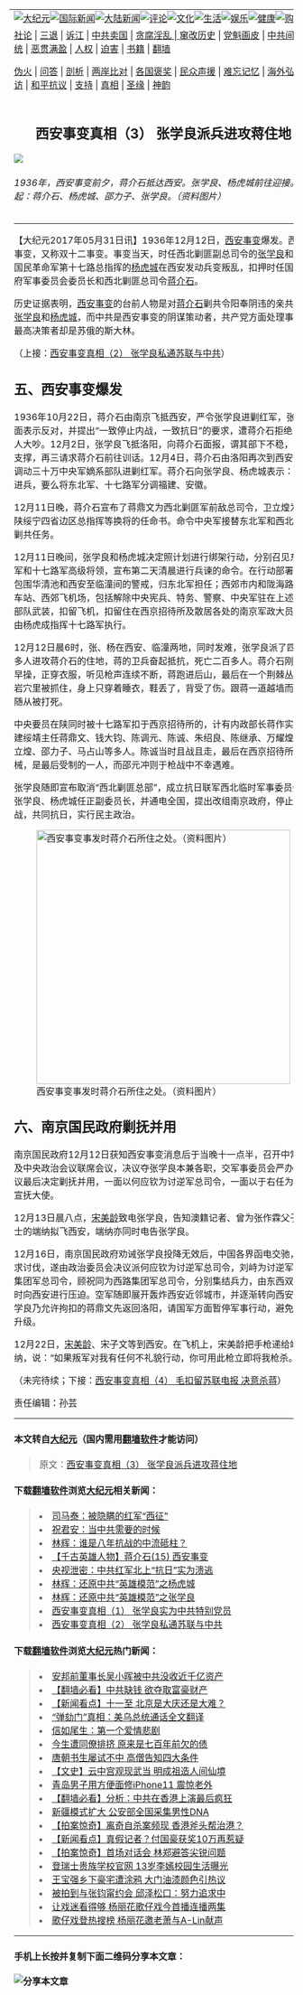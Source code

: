 <a name="1" id="1" target="_blank"></a><span id="1"></span>
<table border="0"><tr><td colspan="2" VALIGN=TOP><a href="https://github.com/asdfgt5/djy/blob/master/gb/nsc413.md#1"><img src="https://raw.githubusercontent.com/asdfgt5/1/master/t/djy/1.jpg" title="大纪元"></a><a href="https://github.com/asdfgt5/djy/blob/master/gb/n24hr.md#1"><img src="https://raw.githubusercontent.com/asdfgt5/1/master/t/djy/3.jpg" title="国际新闻"></a><a href="https://github.com/asdfgt5/djy/blob/master/gb/nsc413.md#1"><img src="https://raw.githubusercontent.com/asdfgt5/1/master/t/djy/4.jpg" title="大陆新闻"></a><a href="https://github.com/asdfgt5/djy/blob/master/gb/news392.md#1"><img src="https://raw.githubusercontent.com/asdfgt5/1/master/t/djy/5.jpg" title="评论"></a><a href="https://github.com/asdfgt5/djy/blob/master/gb/news2007.md#1"><img src="https://raw.githubusercontent.com/asdfgt5/1/master/t/djy/6.jpg" title="文化"></a><a href="https://github.com/asdfgt5/djy/blob/master/gb/news2008.md#1"><img src="https://raw.githubusercontent.com/asdfgt5/1/master/t/djy/7.jpg" title="生活"></a><a href="https://github.com/asdfgt5/djy/blob/master/gb/ncyule.md#1"><img src="https://raw.githubusercontent.com/asdfgt5/1/master/t/djy/8.jpg" title="娱乐"></a><a href="https://github.com/asdfgt5/djy/blob/master/gb/nsc1002.md#1"><img src="https://raw.githubusercontent.com/asdfgt5/1/master/t/djy/9.jpg" title="健康"><a href="https://www.youlucky.com"><img src="https://raw.githubusercontent.com/asdfgt5/1/master/t/djy/10.jpg" title="购物"></a><a href="https://www.supportepoch.org/donation?utm_medium=epochtimes&utm_source=referral&utm_campaign=donate_button_djyhomepage"><img src="https://raw.githubusercontent.com/asdfgt5/1/master/t/djy/12.jpg" title="捐款"></a></td></tr>
<tr><td colspan="2" VALIGN=TOP><a target="_blank" href="https://git.io/fjCRf">社论</a> | <a target="_blank" href="https://github.com/asdfgt5/djy/blob/master/gb/nf5657.md#1">三退</a> | <a target="_blank" href="https://github.com/asdfgt5/djy/blob/master/gb/nf6123.md#1">诉江</a> | <a target="_blank" href="https://github.com/asdfgt5/djy/blob/master/gb/nf1176117.md#1">中共卖国</a> | <a target="_blank" href="https://github.com/asdfgt5/djy/blob/master/gb/nf5773.md#1">贪腐淫乱 | <a target="_blank" href="https://github.com/asdfgt5/djy/blob/master/gb/nf1176115.md#1">窜改历史</a> | <a target="_blank" href="https://github.com/asdfgt5/djy/blob/master/gb/nf1176107.md#1">党魁画皮</a> | <a target="_blank" href="https://github.com/asdfgt5/djy/blob/master/gb/nf1320400.md#1">中共间谍</a> | <a target="_blank" href="https://github.com/asdfgt5/djy/blob/master/gb/nf1176114.md#1">破坏传统</a> | <a target="_blank" href="https://github.com/asdfgt5/djy/blob/master/gb/nf5287.md#1">恶贯满盈</a> | <a target="_blank" href="https://github.com/asdfgt5/djy/blob/master/gb/ncid278.md#1">人权</a> | <a target="_blank" href="https://github.com/asdfgt5/djy/blob/master/gb/nf1176111.md#1">迫害</a> | <a target="_blank" href="https://github.com/asdfgt5/djy/blob/master/gb/nf1235328.md#1">书籍</a> | <a target="_blank" href="https://github.com/asdfgt5/fq/blob/master/README.md?zsrh#1">翻墙</a></p><p><a target="_blank" href="https://github.com/asdfgt5/djy/blob/master/gb/nf5562.md#1">伪火</a> | <a target="_blank" href="https://github.com/asdfgt5/djy/blob/master/gb/nf4378.md#1">问答</a> | <a target="_blank" href="https://github.com/asdfgt5/djy/blob/master/gb/nf5792.md#1">剖析</a> | <a target="_blank" href="https://github.com/asdfgt5/djy/blob/master/gb/nf5735.md#1">两岸比对</a> | <a target="_blank" href="https://github.com/asdfgt5/djy/blob/master/gb/nf6119.md#1">各国褒奖</a> | <a target="_blank" href="https://github.com/asdfgt5/djy/blob/master/gb/nf6120.md#1">民众声援</a> | <a target="_blank" href="https://github.com/asdfgt5/djy/blob/master/gb/nf1188594.md#1">难忘记忆</a> | <a target="_blank" href="https://github.com/asdfgt5/djy/blob/master/gb/nf3180.md#1">海外弘传</a> | <a target="_blank" href="https://github.com/asdfgt5/djy/blob/master/gb/nf5410.md#1">万人上访</a> | <a target="_blank" href="https://github.com/asdfgt5/ntdtv/blob/master/gb/prog1530_1.md#1">和平抗议</a> | <a target="_blank" href="https://github.com/asdfgt5/djy/blob/master/gb/nf4386.md#1">支持</a> | <a target="_blank" href="https://github.com/asdfgt5/djy/blob/master/gb/nf4389.md#1">真相</a> | <a target="_blank" href="https://github.com/asdfgt5/djy/blob/master/gb/nf5790.md#1">圣缘</a> | <a target="_blank" href="https://github.com/asdfgt5/djy/blob/master/gb/nf4786.md#1">神韵</a></td></tr>
<tr><td VALIGN=TOP width="626"><h2 align=center>西安事变真相（3） 张学良派兵进攻蒋住地</h2>
<img src="http://i.epochtimes.com/assets/uploads/2017/05/1112110724532404-450x273.jpg" />
<h6>1936年，西安事变前夕，蒋介石抵达西安。张学良、杨虎城前往迎接。左起：蒋介石、杨虎城、邵力子、张学良。（资料图片）
</h6>
<hr>
<p>【大纪元2017年05月31日讯】1936年12月12日，<a href="https://github.com/asdfgt5/djy/blob/master/gb/tag/%E8%A5%BF%E5%AE%89%E4%BA%8B%E5%8F%98.md">西安事变</a>爆发。西安事变，又称双十二事变。事变当天，时任西北剿匪副总司令的<a href="https://github.com/asdfgt5/djy/blob/master/gb/tag/%E5%BC%A0%E5%AD%A6%E8%89%AF.md">张学良</a>和时任国民革命军第十七路总指挥的<a href="https://github.com/asdfgt5/djy/blob/master/gb/tag/%E6%9D%A8%E8%99%8E%E5%9F%8E.md">杨虎城</a>在西安发动兵变叛乱，扣押时任国民政府军事委员会委员长和西北剿匪总司令<a href="https://github.com/asdfgt5/djy/blob/master/gb/tag/%E8%92%8B%E4%BB%8B%E7%9F%B3.md">蒋介石</a>。</p>
<p>历史证据表明，<a href="https://github.com/asdfgt5/djy/blob/master/gb/tag/%E8%A5%BF%E5%AE%89%E4%BA%8B%E5%8F%98.md">西安事变</a>的台前人物是对<a href="https://github.com/asdfgt5/djy/blob/master/gb/tag/%E8%92%8B%E4%BB%8B%E7%9F%B3.md">蒋介石</a>剿共令阳奉阴违的亲共将领<a href="https://github.com/asdfgt5/djy/blob/master/gb/tag/%E5%BC%A0%E5%AD%A6%E8%89%AF.md">张学良</a>和<a href="https://github.com/asdfgt5/djy/blob/master/gb/tag/%E6%9D%A8%E8%99%8E%E5%9F%8E.md">杨虎城</a>，而中共是西安事变的阴谋策动者，共产党方面处理事变的最高决策者却是苏俄的斯大林。</p>
<p>（上接：<a href="https://github.com/asdfgt5/djy/blob/master/gb/17/5/28/n9197635.md">西安事变真相（2） 张学良私通苏联与中共</a>）</p>
<h2>五、西安事变爆发</h2>
<p>1936年10月22日，蒋介石由南京飞抵西安，严令张学良进剿红军，张当面表示反对，并提出“一致停止内战，一致抗日”的要求，遭蒋介石拒绝，两人大吵。12月2日，张学良飞抵洛阳，向蒋介石面报，谓其部下不稳，势难支撑，再三请求蒋介石前往训话。12月4日，蒋介石由洛阳再次到西安，并调动三十万中央军嫡系部队进剿红军。蒋介石向张学良、杨虎城表示：要么进兵，要么将东北军、十七路军分调福建、安徽。</p>
<p>12月11日晚，蒋介石宣布了蒋鼎文为西北剿匪军前敌总司令，卫立煌为晋陕绥宁四省边区总指挥等换将的任命书。命令中央军接替东北军和西北军的剿共任务。</p>
<p>12月11日晚间，张学良和杨虎城决定照计划进行绑架行动，分别召见东北军和十七路军高级将领，宣布第二天清晨进行兵谏的命令。在行动部署上，包围华清池和西安至临潼间的警戒，归东北军担任；西郊市内和陇海路西安车站、西郊飞机场，包括解除中央宪兵、特务、警察、中央军驻在上述地区部队武装，扣留飞机，扣留住在西京招待所及散居各处的南京军政大员，都由杨虎成指挥十七路军执行。</p>
<p>12月12日晨6时，张、杨在西安、临潼两地，同时发难，张学良派了四百多人进攻蒋介石的住地，蒋的卫兵奋起抵抗，死亡二百多人。蒋介石刚做完早操，正穿衣服，听见枪声连续不断，蒋跑进后山，最后在一个荆棘丛生的岩穴里被抓住，身上只穿着睡衣，鞋丢了，背受了伤。跟蒋一道越墙而逃的随从被打死。</p>
<p>中央要员在陕同时被十七路军扣于西京招待所的，计有内政部长蒋作实、福建绥靖主任蒋鼎文、钱大钧、陈调元、陈诚、朱绍良、陈继承、万耀煌、卫立煌、邵力子、马占山等多人。陈诚当时且战且走，最后在西京招待所缴械，是最后受制的一人，而邵元冲则于枪战中不幸遇难。</p>
<p>张学良随即宣布取消“西北剿匪总部”，成立抗日联军西北临时军事委员会；张学良、杨虎城任正副委员长，并通电全国，提出改组南京政府，停止内战，共同抗日，实行民主政治。</p>
<figure id="attachment_9204669" style="width: 450px" class="wp-caption aligncenter"><img class="size-medium wp-image-9204669" src="http://i.epochtimes.com/assets/uploads/2017/05/1112110724252404-450x600-450x600.jpg" alt="西安事变事发时蒋介石所住之处。（资料图片）" width="450" b="600" /><figcaption class="wp-caption-text">西安事变事发时蒋介石所住之处。（资料图片）</figcaption></figure>
<h2>六、南京国民政府剿抚并用</h2>
<p>南京国民政府12月12日获知西安事变消息后于当晚十一点半，召开中常会及中央政治会议联席会议，决议夺张学良本兼各职，交军事委员会严办。会议最后决定剿抚并用，一面以何应钦为讨逆军总司令，一面以于右任为陕甘宣抚大使。</p>
<p>12月13日晨八点，<a href="https://github.com/asdfgt5/djy/blob/master/gb/tag/%E5%AE%8B%E7%BE%8E%E9%BE%84.md">宋美龄</a>致电张学良，告知澳籍记者、曾为张作霖父子谋士的端纳拟飞西安，端纳亦同时电告张学良。</p>
<p>12月16日，南京国民政府劝诫张学良投降无效后，中国各界函电交驰，要求讨伐，遂由政治委员会决议派何应钦为讨逆军总司令，刘峙为讨逆军东路集团军总司令，顾祝同为西路集团军总司令，分别集结兵力，由东西双方同时向西安进行压迫。空军随即展开轰炸西安近邻城市，并逐渐转向西安。张学良乃允许拘扣的蒋鼎文先返回洛阳，请国军方面暂停军事行动，避免冲突升级。</p>
<p>12月22日，<a href="https://github.com/asdfgt5/djy/blob/master/gb/tag/%E5%AE%8B%E7%BE%8E%E9%BE%84.md">宋美龄</a>、宋子文等到西安。在飞机上，宋美龄把手枪递给端纳，说：“如果叛军对我有任何不礼貌行动，你可用此枪立即将我枪杀。”#</p>
<p>（未完待续；下接：<a href="https://github.com/asdfgt5/djy/blob/master/gb/17/5/31/n9211081.md">西安事变真相（4） 毛扣留苏联电报 决意杀蒋</a>）</p>
<p>责任编辑：孙芸</p>
<hr>

#### 本文转自<a href="http://www.epochtimes.com">大纪元</a>（国内需用<a href="https://git.io/JesJV">翻墙软件</a>才能访问）
> 原文：<a href="http://www.epochtimes.com/gb/17/5/30/n9204620.htm">西安事变真相（3） 张学良派兵进攻蒋住地</a>
#### 下载<a href="https://git.io/JesJV">翻墙软件</a>浏览<a href="http://www.epochtimes.com">大纪元</a>相关新闻：
> <li><a href="http://www.epochtimes.com/gb/17/5/28/n9195856.htm">司马泰：被隐瞒的红军“西征”</a></li>
> <li><a href="http://www.epochtimes.com/gb/17/5/5/n9107890.htm">祝君安：当中共需要的时候</a></li>
> <li><a href="http://www.epochtimes.com/gb/17/2/22/n8836589.htm">林辉：谁是八年抗战的中流砥柱？</a></li>
> <li><a href="http://www.epochtimes.com/gb/16/12/22/n8618906.htm">【千古英雄人物】蒋介石(15) 西安事变</a></li>
> <li><a href="http://www.epochtimes.com/gb/16/9/29/n8351059.htm">央视泄密：中共红军北上“抗日”实为溃逃</a></li>
> <li><a href="http://www.epochtimes.com/gb/16/8/24/n8231516.htm">林辉：还原中共“英雄模范”之杨虎城</a></li>
> <li><a href="http://www.epochtimes.com/gb/16/8/21/n8222139.htm">林辉：还原中共“英雄模范”之张学良</a></li>
> <li><a href="https://github.com/asdfgt5/djy/blob/master/gb/17/5/26/n9192525.md">西安事变真相（1） 张学良实为中共特别党员</a></li>
> <li><a href="https://github.com/asdfgt5/djy/blob/master/gb/17/5/28/n9197635.md">西安事变真相（2） 张学良私通苏联与中共</a></li>

#### 下载<a href="https://git.io/JesJV">翻墙软件</a>浏览<a href="http://www.epochtimes.com">大纪元</a>热门新闻：
> <li><a href="http://www.epochtimes.com/gb/19/9/26/n11547317.htm">安邦前董事长吴小晖被中共没收近千亿资产</a></li>
> <li><a href="http://www.epochtimes.com/gb/19/9/25/n11546931.htm">【翻墙必看】中共缺钱 欲夺取富豪财产</a></li>
> <li><a href="http://www.epochtimes.com/gb/19/9/26/n11548856.htm">【新闻看点】十一至 北京是大庆还是大难？</a></li>
> <li><a href="http://www.epochtimes.com/gb/19/9/26/n11547303.htm">“弹劾门”真相：美乌总统通话全文翻译</a></li>
> <li><a href="http://www.epochtimes.com/gb/12/4/16/n3566971.htm">信如尾生：第一个爱情悲剧</a></li>
> <li><a href="http://www.epochtimes.com/gb/15/9/3/n4519621.htm">今生遭同僚排挤 原来是七百年前欠的债</a></li>
> <li><a href="http://www.epochtimes.com/gb/19/9/20/n11534314.htm">唐朝书生屡试不中 高僧告知四大条件</a></li>
> <li><a href="http://www.epochtimes.com/gb/16/7/1/n8056353.htm">【文史】云中宫观现武当 明成祖造人间仙境</a></li>
> <li><a href="http://www.epochtimes.com/gb/19/9/25/n11546708.htm">青岛男子用方便面修iPhone11 震惊老外</a></li>
> <li><a href="http://www.epochtimes.com/gb/19/9/25/n11545125.htm">【翻墙必看】分析：中共在香港上演最后疯狂</a></li>
> <li><a href="http://www.epochtimes.com/gb/19/9/25/n11546501.htm">新疆模式扩大 公安部全国采集男性DNA</a></li>
> <li><a href="http://www.epochtimes.com/gb/19/9/25/n11544688.htm">【拍案惊奇】离奇自杀案频现 香港斧头帮治港？</a></li>
> <li><a href="http://www.epochtimes.com/gb/19/9/23/n11541603.htm">【新闻看点】真假记者？付国豪获奖10万再惹疑</a></li>
> <li><a href="http://www.epochtimes.com/gb/19/9/27/n11549383.htm">【拍案惊奇】首场对话会 林郑避答尖锐问题</a></li>
> <li><a href="http://www.epochtimes.com/gb/19/9/24/n11544222.htm">登瑞士贵族学校官网 13岁李嫣校园生活曝光</a></li>
> <li><a href="http://www.epochtimes.com/gb/19/9/24/n11544375.htm">王宝强乡下豪宅遭涂鸦 大门油漆颜色引热议</a></li>
> <li><a href="http://www.epochtimes.com/gb/19/9/25/n11545153.htm">被拍到与张钧甯约会 邱泽松口：努力追求中</a></li>
> <li><a href="http://www.epochtimes.com/gb/19/9/24/n11542872.htm">让戏迷看得够 杨丽花歌仔戏今首播连播两集</a></li>
> <li><a href="http://www.epochtimes.com/gb/19/9/25/n11545320.htm">歌仔戏登热搜榜 杨丽花邀老萧与A-Lin献声</a></li>
<hr>

#### 手机上长按并复制下面二维码分享本文章：<br><br><img src="http://www.hehaibao.com/qr/index.php?m=1&e=L&p=10&t=&d=https://github.com/asdfgt5/djy/blob/master/gb/17/5/30/n9204620.md%231" title="分享本文章"></td><td VALIGN=TOP><a href="https://github.com/asdfgt5/djy/blob/master/gb/16/1/21/n4622075.md?dfh#1" target="_blank"><img src="https://raw.githubusercontent.com/asdfgt5/djy/master/gb/300/wei-f1.jpg" title="中共的伪火骗局"  alt="中共的伪火骗局"></a><br><a href="https://github.com/asdfgt5/yh/blob/master/README.md?dfh#1" target="_blank"><img src="https://raw.githubusercontent.com/asdfgt5/djy/master/gb/300/yong-h.jpg" title="永恒的见证"  alt="永恒的见证"></a><br><a href="https://github.com/asdfgt5/djy/blob/master/gb/13/9/29/n3974789.md?dfh#1" target="_blank"><img src="https://raw.githubusercontent.com/asdfgt5/djy/master/gb/300/shang-lnz.jpg" title="善良女子被中共投男牢"  alt="善良女子被中共投男牢"></a><br><a href="https://github.com/asdfgt5/djy/blob/master/gb/16/3/16/n4663449.md?dfh#1" target="_blank"><img src="https://raw.githubusercontent.com/asdfgt5/djy/master/gb/300/huo-z3.jpg" title="警卫目击活摘器官"  alt="警卫目击活摘器官"></a><br><a href="https://github.com/asdfgt5/djy/blob/master/gb/16/8/7/n8177641.md?dfh#1" target="_blank"><img src="https://raw.githubusercontent.com/asdfgt5/djy/master/gb/300/huo-z4.jpg" title="证人描述活摘恐怖"  alt="证人描述活摘恐怖"></a><br><a href="https://github.com/asdfgt5/djy/blob/master/gb/10/4/19/n2881569.md?dfh#1" target="_blank"><img src="https://raw.githubusercontent.com/asdfgt5/djy/master/gb/300/huo-z1.jpg" title="揭开活摘器官黑幕"  alt="揭开活摘器官黑幕"></a><br><a href="https://github.com/asdfgt5/djy/blob/master/gb/10/11/7/n3077476.md?dfh#1" target="_blank"><img src="https://raw.githubusercontent.com/asdfgt5/djy/master/gb/300/ma-ks.jpg" title="马克思的成魔之路"  alt="马克思的成魔之路"></a><br><a href="https://github.com/asdfgt5/djy/blob/master/gb/14/6/9/n4173977.md?dfh#1" target="_blank"><img src="https://raw.githubusercontent.com/asdfgt5/djy/master/gb/300/chang-zs.jpg" title="藏字石 蕴天机"  alt="藏字石 蕴天机"></a><br><a href="https://github.com/asdfgt5/djy/blob/master/gb/18/5/10/n10381511.md?dfh#1" target="_blank"><img src="https://raw.githubusercontent.com/asdfgt5/djy/master/gb/300/st1.jpg" title="关注3亿人三退"  alt="关注3亿人三退"></a><br><a href="https://github.com/asdfgt5/djy/blob/master/gb/18/3/21/n10237682.md?dfh#1" target="_blank"><img src="https://raw.githubusercontent.com/asdfgt5/djy/master/gb/300/jie-t.jpg" title="解体中共复兴中华"  alt="解体中共复兴中华"></a><br><a href="https://github.com/asdfgt5/djy/blob/master/gb/9/2/9/n2422991.md?dfh#1" target="_blank"><img src="https://raw.githubusercontent.com/asdfgt5/djy/master/gb/300/gao-zs.jpg" title="中共迫害良心律师"  alt="中共迫害良心律师"></a><br><a href="https://github.com/asdfgt5/djy/blob/master/gb/18/12/9/n10900044.md?dfh#1" target="_blank"><img src="https://raw.githubusercontent.com/asdfgt5/djy/master/gb/300/sj1.jpg" title="303万人举报江泽民"  alt="303万人举报江泽民"></a><br><a href="https://github.com/asdfgt5/djy/blob/master/gb/18/8/28/n10672014.md?dfh#1" target="_blank"><img src="https://raw.githubusercontent.com/asdfgt5/djy/master/gb/300/sj2.jpg" title="这些官员为何起诉江泽民"  alt="这些官员为何起诉江泽民"></a><br><a href="https://github.com/asdfgt5/djy/blob/master/gb/8/12/18/n2367165.md?dfh#1" target="_blank"><img src="https://raw.githubusercontent.com/asdfgt5/djy/master/gb/300/liangan.jpg" title="海峡两岸的强烈对比"  alt="海峡两岸的强烈对比"></a><br><a href="https://github.com/asdfgt5/djy/blob/master/gb/15/5/5/n4427238.md?dfh#1" target="_blank"><img src="https://raw.githubusercontent.com/asdfgt5/djy/master/gb/300/jia-ndzl.jpg" title="加拿大总理的贺信"  alt="加拿大总理的贺信"></a><br><a href="https://github.com/asdfgt5/djy/blob/master/gb/11/6/17/n3289382.md?dfh#1" target="_blank"><img src="https://raw.githubusercontent.com/asdfgt5/djy/master/gb/300/xiao-wd.jpg" title="探寻真相兼听则明"  alt="探寻真相兼听则明"></a><br><a href="https://github.com/asdfgt5/djy/blob/master/gb/18/10/27/n10812623.md?dfh#1" target="_blank"><img src="https://raw.githubusercontent.com/asdfgt5/djy/master/gb/300/yindu.jpg" title="印度媒体报道东方"  alt="印度媒体报道东方"></a><br><a href="https://github.com/asdfgt5/djy/blob/master/gb/18/6/9/n10469652.md?dfh#1" target="_blank"><img src="https://raw.githubusercontent.com/asdfgt5/djy/master/gb/300/xie-j.jpg" title="不一样的海外校园"  alt="不一样的海外校园"></a><br><a href="https://github.com/asdfgt5/djy/blob/master/gb/7/4/5/n1669415.md?dfh#1" target="_blank"><img src="https://raw.githubusercontent.com/asdfgt5/djy/master/gb/300/li-up.jpg" title="从大师到徒弟的传奇"  alt="从大师到徒弟的传奇"></a><br><a href="https://github.com/asdfgt5/djy/blob/master/gb/17/5/26/n9191512.md?dfh#1" target="_blank"><img src="https://raw.githubusercontent.com/asdfgt5/djy/master/gb/300/zfl2.jpg" title="亿万人与东方一本奇书"  alt="亿万人与东方一本奇书"></a><br><a href="https://github.com/asdfgt5/djy/blob/master/gb/13/11/27/n4020290.md?dfh#1" target="_blank"><img src="https://raw.githubusercontent.com/asdfgt5/djy/master/gb/300/zhen-h.jpg" title="大陆见不到的震撼场面"  alt="大陆见不到的震撼场面"></a><br><a href="https://github.com/asdfgt5/djy/blob/master/gb/15/7/17/n4482910.md?dfh#1" target="_blank"><img src="https://raw.githubusercontent.com/asdfgt5/djy/master/gb/300/dalu-sk.jpg" title="人心向善 大陆当初盛况"  alt="人心向善 大陆当初盛况"></a><br><a href="https://github.com/asdfgt5/djy/blob/master/gb/9/10/15/n2689419.md?dfh#1" target="_blank"><img src="https://raw.githubusercontent.com/asdfgt5/djy/master/gb/300/zfl1.jpg" title="追寻真理 这书讲什么"  alt="追寻真理 这书讲什么"></a><br><a href="https://github.com/asdfgt5/fq/blob/master/README.md?dfh#1" target="_blank"><img src="https://raw.githubusercontent.com/asdfgt5/djy/master/gb/300/fq1.jpg" title="下载免费翻墙软件"  alt="下载免费翻墙软件"></a><br></td></tr></table>
